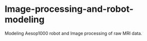 # Image-processing-and-robot-modeling
Modeling Aesop1000 robot and Image processing of raw MRI data.
